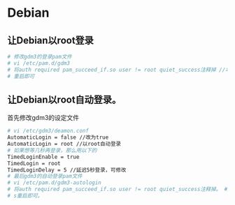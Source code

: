 # Debian

## 让Debian以root登录

```bash
# 修改gdm3的登录pam文件
# vi /etc/pam.d/gdm3
# 将auth required pam_succeed_if.so user != root quiet_success注释掉 //本行前加#
# 重启即可
```

## 让Debian以root自动登录。

首先修改gdm3的设定文件

```bash
# vi /etc/gdm3/deamon.conf
AutomaticLogin = false //改为true
AutomaticLogin = root //以root自动登录
# 如果想等几秒再登录，那么用以下的
TimedLoginEnable = true
TimedLogin = root
TimedLoginDelay = 5 //延迟5秒登录，可修改
# 最后gdm3的自动登录pam文件
# vi /etc/pam.d/gdm3-autologin
# 将auth required pam_succeed_if.so user != root quiet_success注释掉。 #//在本行前加#，取消Debian不让root登录的限制。
# s重启即可。
```
